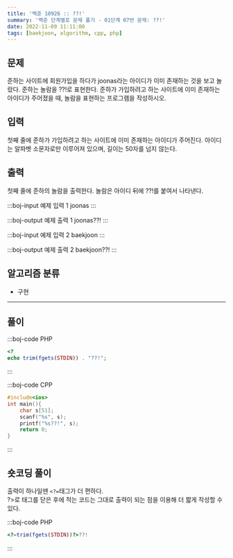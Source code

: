 ```yaml
---
title: '백준 10926 :: ??!'
summary: '백준 단계별로 문제 풀기 - 01단계 07번 문제: ??!'
date: 2022-11-09 11:11:00
tags: [baekjoon, algorithm, cpp, php]
---
```


## 문제

준하는 사이트에 회원가입을 하다가 joonas라는 아이디가 이미 존재하는 것을 보고 놀랐다. 준하는 놀람을 ??!로 표현한다. 준하가 가입하려고 하는 사이트에 이미 존재하는 아이디가 주어졌을 때, 놀람을 표현하는 프로그램을 작성하시오.

## 입력

첫째 줄에 준하가 가입하려고 하는 사이트에 이미 존재하는 아이디가 주어진다. 아이디는 알파벳 소문자로만 이루어져 있으며, 길이는 50자를 넘지 않는다.

## 출력

첫째 줄에 준하의 놀람을 출력한다. 놀람은 아이디 뒤에 ??!를 붙여서 나타낸다.

:::boj-input 예제 입력 1
joonas
:::

:::boj-output 예제 출력 1
joonas??!
:::

:::boj-input 예제 입력 2
baekjoon
:::

:::boj-output 예제 출력 2
baekjoon??!
:::

## 알고리즘 분류

- 구현

---

## 풀이

:::boj-code PHP

```php
<?
echo trim(fgets(STDIN)) . "??!";
```

:::

:::boj-code CPP

```cpp
#include<ios>
int main(){
    char s[51];
    scanf("%s", s);
    printf("%s??!", s);
    return 0;
}
```

:::

## 숏코딩 풀이

출력이 하나일땐 `<?=`태그가 더 편하다.  
?>로 태그를 닫은 후에 적는 코드는 그대로 출력이 되는 점을 이용해 더 짧게 작성할 수 있다.

:::boj-code PHP

```php
<?=trim(fgets(STDIN))?>??!
```

:::

